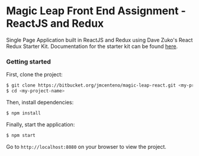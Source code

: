 # Magic Leap Front End Assignment - ReactJS and Redux

Single Page Application built in ReactJS and Redux using Dave Zuko's React Redux Starter Kit. Documentation for the starter kit can be found [here](https://github.com/davezuko/react-redux-starter-kit).

### Getting started

First, clone the project:

```bash
$ git clone https://bitbucket.org/jmcenteno/magic-leap-react.git <my-project-name>
$ cd <my-project-name>
```

Then, install dependencies:

```bash
$ npm install
```

Finally, start the application:

```bash
$ npm start
```

Go to `http://localhost:8080` on your browser to view the project.

